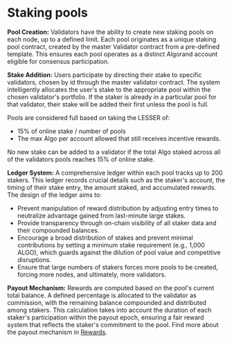 # Staking pools

**Pool Creation:** Validators have the ability to create new staking pools on each node, up to a defined limit. Each pool originates as a unique staking pool contract, created by the master Validator contract from a pre-defined template. This ensures each pool operates as a distinct Algorand account eligible for consensus participation.

**Stake Addition:** Users participate by directing their stake to specific validators, chosen by id through the master validator contract. The system intelligently allocates the user's stake to the appropriate pool within the chosen validator's portfolio.  If the staker is already in a particular pool for that validator, their stake will be added their first unless the pool is full.

Pools are considered full based on taking the LESSER of:

* 15% of online stake / number of pools
* The max Algo per account allowed that still receives incentive rewards.

No new stake can be added to a validator if the total Algo staked across all of the validators pools reaches 15% of online stake.

**Ledger System:** A comprehensive ledger within each pool tracks up to 200 stakers. This ledger records crucial details such as the staker's account, the timing of their stake entry, the amount staked, and accumulated rewards. The design of the ledger aims to:

* Prevent manipulation of reward distribution by adjusting entry times to neutralize advantage gained from last-minute large stakes.
* Provide transparency through on-chain visibility of all staker data and their compounded balances.
* Encourage a broad distribution of stakes and prevent minimal contributions by setting a minimum stake requirement (e.g., 1,000 ALGO), which guards against the dilution of pool value and competitive disruptions.
* Ensure that large numbers of stakers forces more pools to be created, forcing more nodes, and ultimately, more validators.

**Payout Mechanism:** Rewards are computed based on the pool's current total balance. A defined percentage is allocated to the validator as commission, with the remaining balance compounded and distributed among stakers. This calculation takes into account the duration of each staker's participation within the payout epoch, ensuring a fair reward system that reflects the staker's commitment to the pool. Find more about the payout mechanism in [Rewards](rewards.md).
